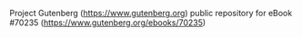 Project Gutenberg (https://www.gutenberg.org) public repository for
eBook #70235 (https://www.gutenberg.org/ebooks/70235)
